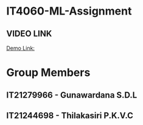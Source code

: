 # IT4060-ML-Assignment
## VIDEO LINK
[Demo Link: ](https://youtu.be/un4zJGb9z6U)
# Group Members
## IT21279966 - Gunawardana S.D.L
## IT21244698 - Thilakasiri P.K.V.C
